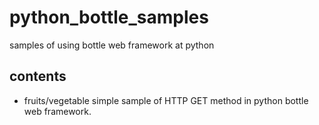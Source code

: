 # python_bottle_samples
samples of using bottle web framework at python
## contents
- fruits/vegetable
simple sample of HTTP GET method in python bottle web framework. 
